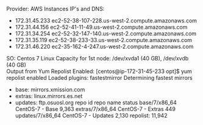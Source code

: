 Provider: AWS
Instances IP's and DNS: 
- 172.31.45.233 ec2-52-38-107-228.us-west-2.compute.amazonaws.com
- 172.31.44.156 ec2-52-41-11-49.us-west-2.compute.amazonaws.com
- 172.31.34.254 ec2-52-32-147-140.us-west-2.compute.amazonaws.com
- 172.31.35.119 ec2-52-38-233-33.us-west-2.compute.amazonaws.com
- 172.31.46.220 ec2-35-162-4-247.us-west-2.compute.amazonaws.com

SO: Centos 7
Linux Capacity for 1st node: /dev/xvda1 (40 GB), /dev/xvdb (40 GB)  
Output from Yum Repolist Enabled:
[centos@ip-172-31-45-233 opt]$ yum repolist enabled
Loaded plugins: fastestmirror
Determining fastest mirrors
 * base: mirrors.xmission.com
 * extras: linux.mirrors.es.net
 * updates: ftp.osuosl.org
repo id                             repo name                             status
base/7/x86_64                       CentOS-7 - Base                       9,363
extras/7/x86_64                     CentOS-7 - Extras                       449
updates/7/x86_64                    CentOS-7 - Updates                    2,130
repolist: 11,942
